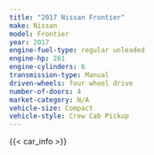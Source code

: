 ```yaml
---
title: "2017 Nissan Frontier"
make: Nissan
model: Frontier
year: 2017
engine-fuel-type: regular unleaded
engine-hp: 261
engine-cylinders: 6
transmission-type: Manual
driven-wheels: four wheel drive
number-of-doors: 4
market-category: N/A
vehicle-size: Compact
vehicle-style: Crew Cab Pickup
---
```


{{< car_info >}}
